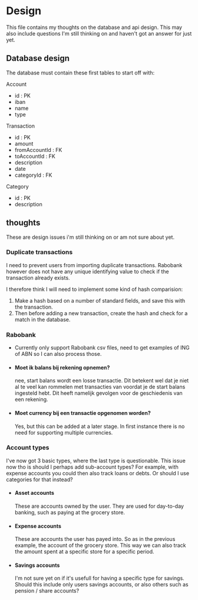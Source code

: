 # Design

This file contains my thoughts on the database and api design. This may also include questions I'm still thinking on and haven't got an answer for just yet.

## Database design

The database must contain these first tables to start off with:

Account

- id : PK
- iban
- name
- type

Transaction

- id : PK
- amount
- fromAccountId : FK
- toAccountId : FK
- description
- date
- categoryId : FK

Category

- id : PK
- description

## thoughts

These are design issues i'm still thinking on or am not sure about yet.

### Duplicate transactions

I need to prevent users from importing duplicate transactions. Rabobank however does not have any unique identifying value to check if the transaction already exists.

I therefore think I will need to implement some kind of hash comparision:

1. Make a hash based on a number of standard fields, and save this with the transaction.
2. Then before adding a new transaction, create the hash and check for a match in the database.

### Rabobank

- Currently only support Rabobank csv files, need to get examples of ING of ABN so I can also process those.

- #### Moet ik balans bij rekening opnemen?

  nee, start balans wordt een losse transactie. Dit betekent wel dat je niet al te veel kan rommelen met transacties van voordat je de start balans ingesteld hebt. Dit heeft namelijk gevolgen voor de geschiedenis van een rekening.

- #### Moet currency bij een transactie opgenomen worden?
  Yes, but this can be added at a later stage. In first instance there is no need for supporting multiple currencies.

### Account types

I've now got 3 basic types, where the last type is questionable. This issue now tho is should I perhaps add sub-account types? For example, with expense accounts you could then also track loans or debts. Or should I use categories for that instead?

- #### Asset accounts

  These are accounts owned by the user. They are used for day-to-day banking, such as paying at the grocery store.

- #### Expense accounts

  These are accounts the user has payed into. So as in the previous example, the account of the grocery store. This way we can also track the amount spent at a specific store for a specific period.

- #### Savings accounts
  I'm not sure yet on if it's usefull for having a specific type for savings. Should this include only users savings accounts, or also others such as pension / share accounts?

